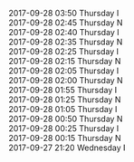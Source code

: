 2017-09-28 03:50 Thursday  I  
2017-09-28 02:45 Thursday  N  
2017-09-28 02:40 Thursday  I  
2017-09-28 02:35 Thursday  N  
2017-09-28 02:25 Thursday  I  
2017-09-28 02:15 Thursday  N  
2017-09-28 02:05 Thursday  I  
2017-09-28 02:00 Thursday  N  
2017-09-28 01:55 Thursday  I  
2017-09-28 01:25 Thursday  N  
2017-09-28 01:05 Thursday  I  
2017-09-28 00:50 Thursday  N  
2017-09-28 00:25 Thursday  I  
2017-09-28 00:15 Thursday  N  
2017-09-27 21:20 Wednesday  I  
